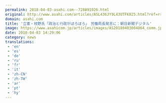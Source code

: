 ```yaml
---
permalink: 2018-04-03-asahi.com--728891026.html
original: http://www.asahi.com/articles/ASL436JY9L43UTFK025.html?ref=rss
domain: asahi.com
title: '立憲・枝野氏「政治と行政がぼろぼろ」　労働局長発言に：朝日新聞デジタル'
image: https://www.asahicom.jp/articles/images/AS20180403004864_comm.jpg
date: 2018-04-03 14:29:06
category: news
translations: 
 - 'en'
 - 'es'
 - 'de'
 - 'ru'
 - 'fr'
 - 'it'
 - 'zh-CN'
 - 'zh-TW'
 - 'ar'
 - 'pt'
 - 'hy'
---
```


